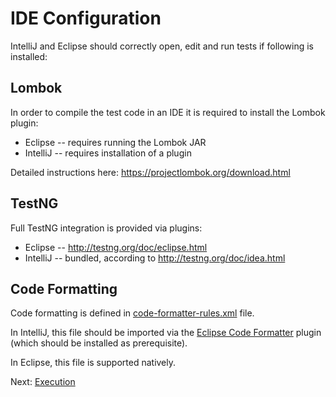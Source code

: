 # IDE Configuration

IntelliJ and Eclipse should correctly open, edit and run tests if following
is installed:

## Lombok

In order to compile the test code in an IDE it is required to install the Lombok
plugin:

* Eclipse -- requires running the Lombok JAR
* IntelliJ -- requires installation of a plugin

Detailed instructions here: <https://projectlombok.org/download.html>

## TestNG

Full TestNG integration is provided via plugins:

* Eclipse -- <http://testng.org/doc/eclipse.html>
* IntelliJ -- bundled, according to <http://testng.org/doc/idea.html>

## Code Formatting

Code formatting is defined in
[code-formatter-rules.xml](https://github.com/QA-Automation-Starter/qa-automation/blob/main/code-formatter-rules.xml)
file.

In IntelliJ, this file should be imported via the
[Eclipse Code Formatter](https://plugins.jetbrains.com/plugin/6546-adapter-for-eclipse-code-formatter)
plugin (which should be installed as prerequisite).

In Eclipse, this file is supported natively.

Next: [Execution](execution.html)
